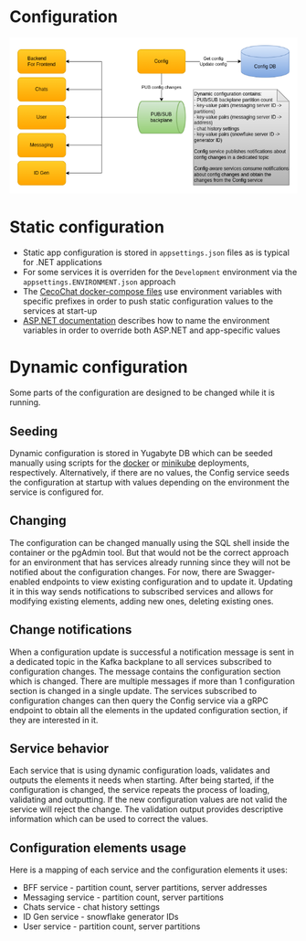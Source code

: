 # Configuration

![Configuration](images/cecochat-configuration.png)

# Static configuration

* Static app configuration is stored in `appsettings.json` files as is typical for .NET applications
* For some services it is overriden for the `Development` environment via the `appsettings.ENVIRONMENT.json` approach
* The [CecoChat docker-compose files](../deploy/docker) use environment variables with specific prefixes in order to push static configuration values to the services at start-up
* [ASP.NET documentation](https://docs.microsoft.com/en-us/aspnet/core/fundamentals/configuration/?view=aspnetcore-5.0#environment-variables) describes how to name the environment variables in order to override both ASP.NET and app-specific values

# Dynamic configuration

Some parts of the configuration are designed to be changed while it is running.

## Seeding

Dynamic configuration is stored in Yugabyte DB which can be seeded manually using scripts for the [docker](../deploy/docker/yugabyte/config.sql) or [minikube](../deploy/minikube/yugabyte/config.sql) deployments, respectively. Alternatively, if there are no values, the Config service seeds the configuration at startup with values depending on the environment the service is configured for.

## Changing

The configuration can be changed manually using the SQL shell inside the container or the pgAdmin tool. But that would not be the correct approach for an environment that has services already running since they will not be notified about the configuration changes. For now, there are Swagger-enabled endpoints to view existing configuration and to update it. Updating it in this way sends notifications to subscribed services and allows for modifying existing elements, adding new ones, deleting existing ones.

## Change notifications

When a configuration update is successful a notification message is sent in a dedicated topic in the Kafka backplane to all services subscribed to configuration changes. The message contains the configuration section which is changed. There are multiple messages if more than 1 configuration section is changed in a single update. The services subscribed to configuration changes can then query the Config service via a gRPC endpoint to obtain all the elements in the updated configuration section, if they are interested in it. 

## Service behavior

Each service that is using dynamic configuration loads, validates and outputs the elements it needs when starting. After being started, if the configuration is changed, the service repeats the process of loading, validating and outputting. If the new configuration values are not valid the service will reject the change. The validation output provides descriptive information which can be used to correct the values.

## Configuration elements usage

Here is a mapping of each service and the configuration elements it uses:

* BFF service - partition count, server partitions, server addresses
* Messaging service - partition count, server partitions
* Chats service - chat history settings
* ID Gen service - snowflake generator IDs
* User service - partition count, server partitions
